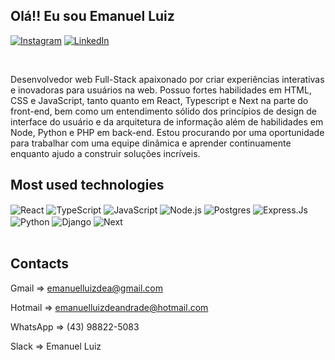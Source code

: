 ## Olá!! Eu sou Emanuel Luiz

[![Instagram](https://img.shields.io/badge/Instagram-%23E4405F.svg?style=for-the-badge&logo=Instagram&logoColor=white)](https://instagram.com/emanuel_luiz01)
[![LinkedIn](https://img.shields.io/badge/linkedin-%230077B5.svg?style=for-the-badge&logo=linkedin&logoColor=white)](https://www.linkedin.com/in/emanuelluiz/)

<br/>

Desenvolvedor web Full-Stack apaixonado por criar experiências interativas e inovadoras para usuários na web. Possuo fortes habilidades em HTML, CSS e JavaScript, tanto quanto em React, Typescript e Next na parte do front-end, bem como um entendimento sólido dos princípios de design de interface do usuário e da arquitetura de informação além de habilidades em Node, Python e PHP em back-end. Estou procurando por uma oportunidade para trabalhar com uma equipe dinâmica e aprender continuamente enquanto ajudo a construir soluções incríveis.

## Most used technologies

<div style="display: inline_block">
  <img align="center" alt="React" src="https://img.shields.io/badge/react-%2320232a.svg?style=for-the-badge&logo=react&logoColor=%2361DAFB"/>
  <img align="center" alt="TypeScript" src="https://img.shields.io/badge/typescript-%23007ACC.svg?style=for-the-badge&logo=typescript&logoColor=white"/>
  <img align="center" alt="JavaScript" src="https://img.shields.io/badge/javascript-%23323330.svg?style=for-the-badge&logo=javascript&logoColor=%23F7DF1E"/>
  <img align="center" alt="Node.js" src="https://img.shields.io/badge/node.js-6DA55F?style=for-the-badge&logo=node.js&logoColor=white"/>
  <img align="center" alt="Postgres" src="https://img.shields.io/badge/postgres-%23316192.svg?style=for-the-badge&logo=postgresql&logoColor=white"/>
  <img align="center" alt="Express.Js" src="https://img.shields.io/badge/Express.js-404D59?style=for-the-badge"/>
  <img align="center" alt="Python" src="https://img.shields.io/badge/Python-14354C?style=for-the-badge&logo=python&logoColor=white"/> 
  <img align="center" alt="Django" src="https://img.shields.io/badge/Django-092E20?style=for-the-badge&logo=django&logoColor=white"/>
  <img align="center" alt="Next" src="https://img.shields.io/badge/next%20js-000000?style=for-the-badge&logo=nextdotjs&logoColor=white"/>
<div/>
  

<br/>  
 
 
 ## Contacts
 Gmail => emanuelluizdea@gmail.com 
  
 Hotmail => emanuelluizdeandrade@hotmail.com
  
 WhatsApp => (43) 98822-5083
  
 Slack => Emanuel Luiz 
 
 
  
